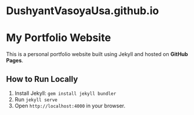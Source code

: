 # DushyantVasoyaUsa.github.io

# My Portfolio Website

This is a personal portfolio website built using Jekyll and hosted on **GitHub Pages**.

## How to Run Locally

1. Install Jekyll: `gem install jekyll bundler`
2. Run `jekyll serve`
3. Open `http://localhost:4000` in your browser.

